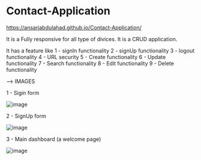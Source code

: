 # Contact-Application

https://ansariabdulahad.github.io/Contact-Application/

It is a Fully responsive for all type of divices.
It is a CRUD application.

It has a feature like 
1 - signIn functionality
2 - signUp functionality
3 - logout functionality
4 - URL security
5 - Create functionality
6 - Update functionality
7 - Search functionality
8 - Edit functionality
9 - Delete functionality

--> IMAGES

1 - Sigin form

![image](https://user-images.githubusercontent.com/101513496/209958786-2548b474-afed-4de1-94e7-5fd94fbd66f4.png)

2 - SignUp form

![image](https://user-images.githubusercontent.com/101513496/209958898-f17879c4-0c28-415e-a407-be93f23515fa.png)

3 - Main dashboard (a welcome page)

![image](https://user-images.githubusercontent.com/101513496/209958996-dbb930da-cde5-4a57-a801-7f35a2b2d005.png)
